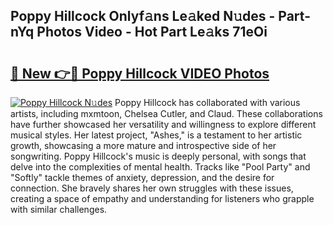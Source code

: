 ## Poppy Hillcock Onlyf𝚊ns Le𝚊ked N𝚞des - Part-nYq Photos Video - Hot Part Le𝚊ks 71eOi

# <h2><a href="http://ab36817.deff.icu/?id=Poppy+Hillcock">🔗 New 👉🔴 Poppy Hillcock VIDEO Photos</a></h2>

[![Poppy Hillcock N𝚞des](https://i.imgur.com/rIISA9y.gif)](http://ab36817.deff.icu/?id=Poppy+Hillcock)
Poppy Hillcock has collaborated with various artists, including mxmtoon, Chelsea Cutler, and Claud. These collaborations have further showcased her versatility and willingness to explore different musical styles. Her latest project, "Ashes," is a testament to her artistic growth, showcasing a more mature and introspective side of her songwriting. Poppy Hillcock's music is deeply personal, with songs that delve into the complexities of mental health. Tracks like "Pool Party" and "Softly" tackle themes of anxiety, depression, and the desire for connection. She bravely shares her own struggles with these issues, creating a space of empathy and understanding for listeners who grapple with similar challenges.
